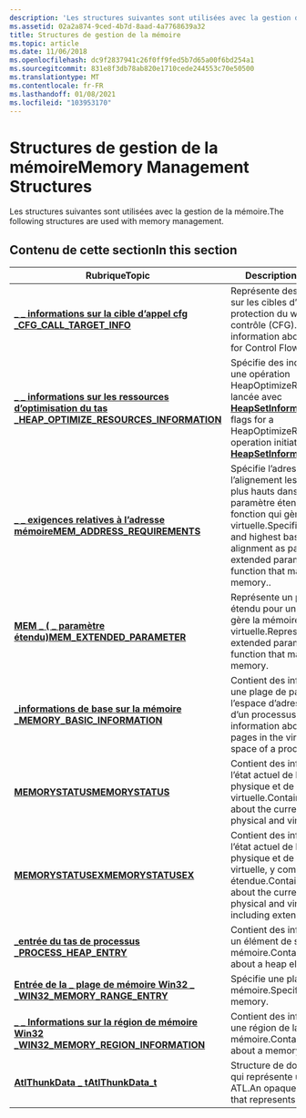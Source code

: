 ```yaml
---
description: 'Les structures suivantes sont utilisées avec la gestion de la mémoire :'
ms.assetid: 02a2a874-9ced-4b7d-8aad-4a7768639a32
title: Structures de gestion de la mémoire
ms.topic: article
ms.date: 11/06/2018
ms.openlocfilehash: dc9f2837941c26f0ff9fed5b7d65a00f6bd254a1
ms.sourcegitcommit: 831e8f3db78ab820e1710cede244553c70e50500
ms.translationtype: MT
ms.contentlocale: fr-FR
ms.lasthandoff: 01/08/2021
ms.locfileid: "103953170"
---
```

# <a name="memory-management-structures"></a><span data-ttu-id="053c3-103">Structures de gestion de la mémoire</span><span class="sxs-lookup"><span data-stu-id="053c3-103">Memory Management Structures</span></span>

<span data-ttu-id="053c3-104">Les structures suivantes sont utilisées avec la gestion de la mémoire.</span><span class="sxs-lookup"><span data-stu-id="053c3-104">The following structures are used with memory management.</span></span>

## <a name="in-this-section"></a><span data-ttu-id="053c3-105">Contenu de cette section</span><span class="sxs-lookup"><span data-stu-id="053c3-105">In this section</span></span>

| <span data-ttu-id="053c3-106">Rubrique</span><span class="sxs-lookup"><span data-stu-id="053c3-106">Topic</span></span> | <span data-ttu-id="053c3-107">Description</span><span class="sxs-lookup"><span data-stu-id="053c3-107">Description</span></span> |
|-|-|
| [<span data-ttu-id="053c3-108">**\_ \_ informations sur la cible d’appel cfg \_**</span><span class="sxs-lookup"><span data-stu-id="053c3-108">**CFG\_CALL\_TARGET\_INFO**</span></span>](-cfg-call-target-info.md) | <span data-ttu-id="053c3-109">Représente des informations sur les cibles d’appel pour la protection du workflow de contrôle (CFG).</span><span class="sxs-lookup"><span data-stu-id="053c3-109">Represents information about call targets for Control Flow Guard (CFG).</span></span> |
| [<span data-ttu-id="053c3-110">**\_ \_ informations sur les ressources d’optimisation du tas \_**</span><span class="sxs-lookup"><span data-stu-id="053c3-110">**HEAP\_OPTIMIZE\_RESOURCES\_INFORMATION**</span></span>](/windows/desktop/api/winnt/ns-winnt-heap_optimize_resources_information) | <span data-ttu-id="053c3-111">Spécifie des indicateurs pour une opération HeapOptimizeResources lancée avec [**HeapSetInformation**](/windows/desktop/api/HeapApi/nf-heapapi-heapsetinformation).</span><span class="sxs-lookup"><span data-stu-id="053c3-111">Specifies flags for a HeapOptimizeResources operation initiated with [**HeapSetInformation**](/windows/desktop/api/HeapApi/nf-heapapi-heapsetinformation).</span></span> |
| [<span data-ttu-id="053c3-112">**\_ \_ exigences relatives à l’adresse mémoire**</span><span class="sxs-lookup"><span data-stu-id="053c3-112">**MEM\_ADDRESS\_REQUIREMENTS**</span></span>](/windows/desktop/api/winnt/ns-winnt-mem_address_requirements) | <span data-ttu-id="053c3-113">Spécifie l’adresse de base et l’alignement les plus bas et les plus hauts dans le cadre d’un paramètre étendu à une fonction qui gère la mémoire virtuelle.</span><span class="sxs-lookup"><span data-stu-id="053c3-113">Specifies a lowest and highest base address and alignment as part of an extended parameter to a function that manages virtual memory..</span></span> |
| [<span data-ttu-id="053c3-114">**MEM \_ ( \_ paramètre étendu)**</span><span class="sxs-lookup"><span data-stu-id="053c3-114">**MEM\_EXTENDED\_PARAMETER**</span></span>](/windows/desktop/api/winnt/ns-winnt-mem_extended_parameter) | <span data-ttu-id="053c3-115">Représente un paramètre étendu pour une fonction qui gère la mémoire virtuelle.</span><span class="sxs-lookup"><span data-stu-id="053c3-115">Represents an extended parameter for a function that manages virtual memory.</span></span> |
| [<span data-ttu-id="053c3-116">**\_informations de base sur la mémoire \_**</span><span class="sxs-lookup"><span data-stu-id="053c3-116">**MEMORY\_BASIC\_INFORMATION**</span></span>](/windows/desktop/api/winnt/ns-winnt-memory_basic_information) | <span data-ttu-id="053c3-117">Contient des informations sur une plage de pages dans l’espace d’adressage virtuel d’un processus.</span><span class="sxs-lookup"><span data-stu-id="053c3-117">Contains information about a range of pages in the virtual address space of a process.</span></span> |
| [<span data-ttu-id="053c3-118">**MEMORYSTATUS**</span><span class="sxs-lookup"><span data-stu-id="053c3-118">**MEMORYSTATUS**</span></span>](/windows/desktop/api/WinBase/ns-winbase-memorystatus) | <span data-ttu-id="053c3-119">Contient des informations sur l’état actuel de la mémoire physique et de la mémoire virtuelle.</span><span class="sxs-lookup"><span data-stu-id="053c3-119">Contains information about the current state of both physical and virtual memory.</span></span> |
| [<span data-ttu-id="053c3-120">**MEMORYSTATUSEX**</span><span class="sxs-lookup"><span data-stu-id="053c3-120">**MEMORYSTATUSEX**</span></span>](/windows/desktop/api/sysinfoapi/ns-sysinfoapi-memorystatusex) | <span data-ttu-id="053c3-121">Contient des informations sur l’état actuel de la mémoire physique et de la mémoire virtuelle, y compris la mémoire étendue.</span><span class="sxs-lookup"><span data-stu-id="053c3-121">Contains information about the current state of both physical and virtual memory, including extended memory.</span></span> |
| [<span data-ttu-id="053c3-122">**\_entrée du tas de processus \_**</span><span class="sxs-lookup"><span data-stu-id="053c3-122">**PROCESS\_HEAP\_ENTRY**</span></span>](/windows/desktop/api/minwinbase/ns-minwinbase-process_heap_entry) | <span data-ttu-id="053c3-123">Contient des informations sur un élément de segment de mémoire.</span><span class="sxs-lookup"><span data-stu-id="053c3-123">Contains information about a heap element.</span></span> |
| [<span data-ttu-id="053c3-124">**Entrée de la \_ plage de mémoire Win32 \_ \_**</span><span class="sxs-lookup"><span data-stu-id="053c3-124">**WIN32\_MEMORY\_RANGE\_ENTRY**</span></span>](/windows/desktop/api/memoryapi/ns-memoryapi-win32_memory_range_entry) | <span data-ttu-id="053c3-125">Spécifie une plage de mémoire.</span><span class="sxs-lookup"><span data-stu-id="053c3-125">Specifies a range of memory.</span></span> |
| [<span data-ttu-id="053c3-126">**\_ \_ Informations sur la région de mémoire Win32 \_**</span><span class="sxs-lookup"><span data-stu-id="053c3-126">**WIN32\_MEMORY\_REGION\_INFORMATION**</span></span>](/windows/desktop/api/memoryapi/ns-memoryapi-win32_memory_region_information) | <span data-ttu-id="053c3-127">Contient des informations sur une région de la mémoire.</span><span class="sxs-lookup"><span data-stu-id="053c3-127">Contains information about a memory region.</span></span> |
| <span data-ttu-id="053c3-128">[**AtlThunkData \_ t**](/previous-versions/windows/desktop/legacy/mt805050(v=vs.85))</span><span class="sxs-lookup"><span data-stu-id="053c3-128">[**AtlThunkData\_t**](/previous-versions/windows/desktop/legacy/mt805050(v=vs.85))</span></span> | <span data-ttu-id="053c3-129">Structure de données opaque qui représente un thunk ATL.</span><span class="sxs-lookup"><span data-stu-id="053c3-129">An opaque data structure that represents an ATL thunk.</span></span> |

